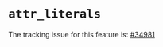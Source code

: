 # `attr_literals`

The tracking issue for this feature is: [#34981]

[#34981]: https://github.com/rust-lang/rust/issues/34981



